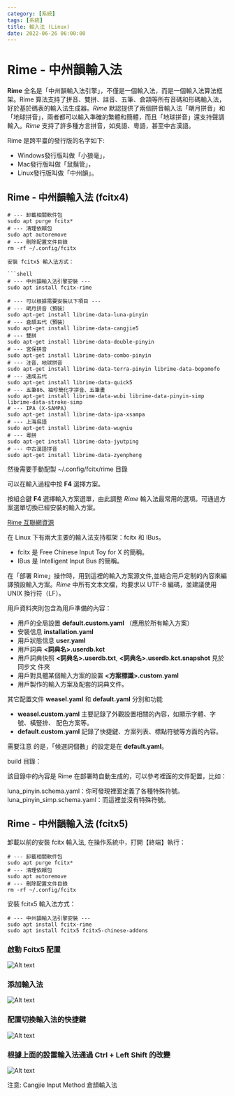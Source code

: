 ```yaml
---
category: [系統]
tags: [系統]
title: 輸入法 (Linux)
date: 2022-06-26 06:00:00
---
```


<style>
    table {
        width: 100%;
    }
</style>

# Rime - 中州韻輸入法

**Rime** 全名是「中州韻輸入法引擎」，不僅是一個輸入法，而是一個輸入法算法框架。Rime 算法支持了拼音、雙拼、註音、五筆、倉頡等所有音碼和形碼輸入法，好於基於碼表的輸入法生成器。*Rime* 默認提供了兩個拼音輸入法「朙月拼音」和「地球拼音」，兩者都可以輸入準確的繁體和簡體，而且「地球拼音」還支持聲調輸入。*Rime* 支持了許多種方言拼音，如吳語、粵語，甚至中古漢語。

Rime 是跨平臺的發行版的名字如下:

 - Windows發行版叫做「小狼毫」，
 - Mac發行版叫做「鼠鬚管」，
 - Linux發行版叫做「中州韻」。

## Rime - 中州韻輸入法 (fcitx4)

```shell
# --- 卸載相關軟件包
sudo apt purge fcitx*
# --- 清理依賴包
sudo apt autoremove
# --- 刪除配置文件目錄
rm -rf ~/.config/fcitx

安裝 fcitx5 輸入法方式：

```shell
# --- 中州韻輸入法引擎安裝 ---
sudo apt install fcitx-rime

# --- 可以根據需要安裝以下項目 ---
# --- 朙月拼音（預裝）
sudo apt-get install librime-data-luna-pinyin
# --- 倉頡五代（預裝）
sudo apt-get install librime-data-cangjie5
# --- 雙拼
sudo apt-get install librime-data-double-pinyin
# --- 宮保拼音
sudo apt-get install librime-data-combo-pinyin
# --- 注音、地球拼音
sudo apt-get install librime-data-terra-pinyin librime-data-bopomofo
# --- 速成五代
sudo apt-get install librime-data-quick5
# --- 五筆86、袖珍簡化字拼音、五筆畫
sudo apt-get install librime-data-wubi librime-data-pinyin-simp librime-data-stroke-simp
# --- IPA (X-SAMPA)
sudo apt-get install librime-data-ipa-xsampa
# --- 上海吳語
sudo apt-get install librime-data-wugniu
# --- 粵拼
sudo apt-get install librime-data-jyutping
# --- 中古漢語拼音
sudo apt-get install librime-data-zyenpheng

```

然後需要手動配製 ~/.config/fcitx/rime 目錄


可以在輸入過程中按 **F4** 選擇方案。

按組合鍵 **F4** 選擇輸入方案選單，由此調整 *Rime* 輸入法最常用的選項。可通過方案選單切換已經安裝的輸入方案。

[Rime 互聯網資源](https://github.com/rime/home/wiki/RimeWithIBus)

在 Linux 下有兩大主要的輸入法支持框架：fcitx 和 IBus。
 - fcitx 是 Free Chinese Input Toy for X 的簡稱。
 - IBus 是 Intelligent Input Bus 的簡稱。

在「部署 Rime」操作時，用到這裡的輸入方案源文件,並結合用戶定制的內容來編譯預設輸入方案。*Rime* 中所有文本文檔，均要求以 UTF-8 編碼，並建議使用 UNIX 換行符（LF）。


用戶資料夾則包含為用戶準備的內容：

- 用戶的全局設置 **default.custom.yaml** （應用於所有輸入方案）
- 安裝信息 **installation.yaml**
- 用戶狀態信息 **user.yaml**
- 用戶詞典 **<詞典名>.userdb.kct**
- 用戶詞典快照 **<詞典名>.userdb.txt**, **<詞典名>.userdb.kct.snapshot** 見於同步文 件夾
- 用戶對具體某個輸入方案的設置 **<方案標識>.custom.yaml**
- 用戶製作的輸入方案及配套的詞典文件。

其它配置文件 **weasel.yaml** 和 **default.yaml** 分別和功能

- **weasel.custom.yaml** 主要記錄了外觀設置相關的內容，如顯示字體、字號、橫豎排、 配色方案等。
- **default.custom.yaml** 記錄了快捷鍵、方案列表、標點符號等方面的內容。

需要注意 的是，「候選詞個數」的設定是在 **default.yaml**。

build 目錄：

該目錄中的內容是 Rime 在部署時自動生成的，可以參考裡面的文件配置，比如：

luna_pinyin.schema.yaml：你可發現裡面定義了各種特殊符號。
luna_pinyin_simp.schema.yaml：而這裡並沒有特殊符號。


## Rime - 中州韻輸入法 (fcitx5)

卸載以前的安裝 fcitx 輸入法, 在操作系統中，打開【終端】執行：

```shell
# --- 卸載相關軟件包
sudo apt purge fcitx*
# --- 清理依賴包
sudo apt autoremove
# --- 刪除配置文件目錄
rm -rf ~/.config/fcitx
```

安裝 fcitx5 輸入法方式：

```shell
# --- 中州韻輸入法引擎安裝 ---
sudo apt install fcitx-rime
sudo apt install fcitx5 fcitx5-chinese-addons
```

### 啟動 Fcitx5 配置

![Alt text](../assets/img/linux/imeconf.png)

### 添加輸入法

![Alt text](../assets/img/linux/imemethod.png)

### 配置切換輸入法的快捷鍵

![Alt text](../assets/img/linux/imeopt.png)

### 根據上面的設置輸入法通過 Ctrl + Left Shift 的改變

![Alt text](../assets/img/linux/imechange.png)

注意: Cangjie Input Method 倉頡輸入法
